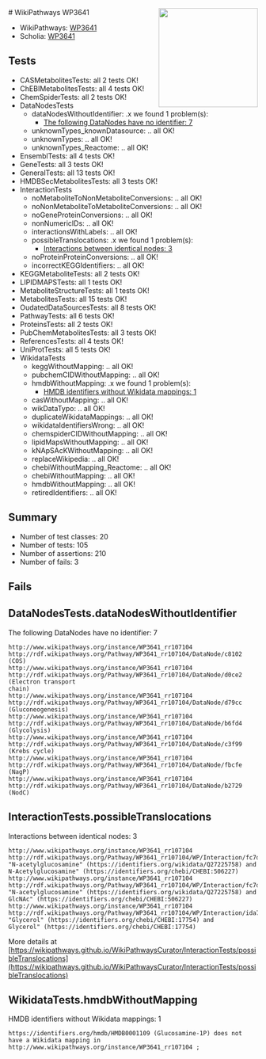 <img style="float: right; width: 200px" src="https://upload.wikimedia.org/wikipedia/commons/thumb/8/83/Wplogo_with_text_500.png/640px-Wplogo_with_text_500.png" />
# WikiPathways WP3641

* WikiPathways: [WP3641](https://new.wikipathways.org/pathways/WP3641)
* Scholia: [WP3641](https://scholia.toolforge.org/wikipathways/WP3641)
## Tests
* CASMetabolitesTests: all 2 tests OK!
* ChEBIMetabolitesTests: all 4 tests OK!
* ChemSpiderTests: all 2 tests OK!
* DataNodesTests
    * dataNodesWithoutIdentifier: .x we found 1 problem(s):
        * [The following DataNodes have no identifier: 7](#d2d32fa6)
    * unknownTypes_knownDatasource: .. all OK!
    * unknownTypes: .. all OK!
    * unknownTypes_Reactome: .. all OK!
* EnsemblTests: all 4 tests OK!
* GeneTests: all 3 tests OK!
* GeneralTests: all 13 tests OK!
* HMDBSecMetabolitesTests: all 3 tests OK!
* InteractionTests
    * noMetaboliteToNonMetaboliteConversions: .. all OK!
    * noNonMetaboliteToMetaboliteConversions: .. all OK!
    * noGeneProteinConversions: .. all OK!
    * nonNumericIDs: .. all OK!
    * interactionsWithLabels: .. all OK!
    * possibleTranslocations: .x we found 1 problem(s):
        * [Interactions between identical nodes: 3](#1c118208)
    * noProteinProteinConversions: .. all OK!
    * incorrectKEGGIdentifiers: .. all OK!
* KEGGMetaboliteTests: all 2 tests OK!
* LIPIDMAPSTests: all 1 tests OK!
* MetaboliteStructureTests: all 1 tests OK!
* MetabolitesTests: all 15 tests OK!
* OudatedDataSourcesTests: all 8 tests OK!
* PathwayTests: all 6 tests OK!
* ProteinsTests: all 2 tests OK!
* PubChemMetabolitesTests: all 3 tests OK!
* ReferencesTests: all 4 tests OK!
* UniProtTests: all 5 tests OK!
* WikidataTests
    * keggWithoutMapping: .. all OK!
    * pubchemCIDWithoutMapping: .. all OK!
    * hmdbWithoutMapping: .x we found 1 problem(s):
        * [HMDB identifiers without Wikidata mappings: 1](#8860e69b)
    * casWithoutMapping: .. all OK!
    * wikDataTypo: .. all OK!
    * duplicateWikidataMappings: .. all OK!
    * wikidataIdentifiersWrong: .. all OK!
    * chemspiderCIDWithoutMapping: .. all OK!
    * lipidMapsWithoutMapping: .. all OK!
    * kNApSAcKWithoutMapping: .. all OK!
    * replaceWikipedia: .. all OK!
    * chebiWithoutMapping_Reactome: .. all OK!
    * chebiWithoutMapping: .. all OK!
    * hmdbWithoutMapping: .. all OK!
    * retiredIdentifiers: .. all OK!


## Summary

* Number of test classes: 20
* Number of tests: 105
* Number of assertions: 210
* Number of fails: 3

## Fails

<a name="d2d32fa6" />

## DataNodesTests.dataNodesWithoutIdentifier

The following DataNodes have no identifier: 7
```
http://www.wikipathways.org/instance/WP3641_rr107104 http://rdf.wikipathways.org/Pathway/WP3641_rr107104/DataNode/c8102 (COS)
http://www.wikipathways.org/instance/WP3641_rr107104 http://rdf.wikipathways.org/Pathway/WP3641_rr107104/DataNode/d0ce2 (Electron transport 
chain)
http://www.wikipathways.org/instance/WP3641_rr107104 http://rdf.wikipathways.org/Pathway/WP3641_rr107104/DataNode/d79cc (Gluconeogenesis)
http://www.wikipathways.org/instance/WP3641_rr107104 http://rdf.wikipathways.org/Pathway/WP3641_rr107104/DataNode/b6fd4 (Glycolysis)
http://www.wikipathways.org/instance/WP3641_rr107104 http://rdf.wikipathways.org/Pathway/WP3641_rr107104/DataNode/c3f99 (Krebs cycle)
http://www.wikipathways.org/instance/WP3641_rr107104 http://rdf.wikipathways.org/Pathway/WP3641_rr107104/DataNode/fbcfe (NagP)
http://www.wikipathways.org/instance/WP3641_rr107104 http://rdf.wikipathways.org/Pathway/WP3641_rr107104/DataNode/b2729 (NodC)
```

<a name="1c118208" />

## InteractionTests.possibleTranslocations

Interactions between identical nodes: 3
```
http://www.wikipathways.org/instance/WP3641_rr107104 http://rdf.wikipathways.org/Pathway/WP3641_rr107104/WP/Interaction/fc7d0 "N-acetylglucosamine" (https://identifiers.org/wikidata/Q27225758) and 
N-Acetylglucosamine" (https://identifiers.org/chebi/CHEBI:506227)
http://www.wikipathways.org/instance/WP3641_rr107104 http://rdf.wikipathways.org/Pathway/WP3641_rr107104/WP/Interaction/fc7d0 "N-acetylglucosamine" (https://identifiers.org/wikidata/Q27225758) and 
GlcNAc" (https://identifiers.org/chebi/CHEBI:506227)
http://www.wikipathways.org/instance/WP3641_rr107104 http://rdf.wikipathways.org/Pathway/WP3641_rr107104/WP/Interaction/ida74682dc "Glycerol" (https://identifiers.org/chebi/CHEBI:17754) and 
Glycerol" (https://identifiers.org/chebi/CHEBI:17754)
```

More details at [https://wikipathways.github.io/WikiPathwaysCurator/InteractionTests/possibleTranslocations](https://wikipathways.github.io/WikiPathwaysCurator/InteractionTests/possibleTranslocations)

<a name="8860e69b" />

## WikidataTests.hmdbWithoutMapping

HMDB identifiers without Wikidata mappings: 1
```
https://identifiers.org/hmdb/HMDB0001109 (Glucosamine-1P) does not have a Wikidata mapping in http://www.wikipathways.org/instance/WP3641_rr107104 ; 
```

